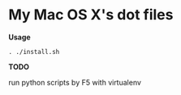 My Mac OS X's dot files
=======================

**Usage**

    . ./install.sh

**TODO**

run python scripts by F5 with virtualenv
